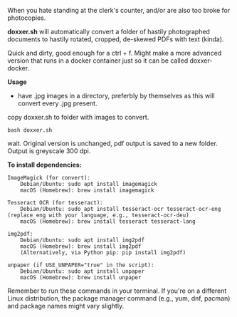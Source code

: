 When you hate standing at the clerk's counter, and/or are also too broke for photocopies. 

**doxxer.sh** will automatically convert a folder of hastily photographed documents to hastily rotated, cropped, de-skewed PDFs with text (kinda). 

Quick and dirty, good enough for a ctrl + f. Might make a more advanced version that runs in a docker container just so it can be called doxxer-docker. 

**Usage**
- have .jpg images in a directory, preferbly by themselves as this will convert every .jpg present. 

copy doxxer.sh to folder with images to convert. 
```
bash doxxer.sh
```
wait. 
Original version is unchanged, pdf output is saved to a new folder. Output is greyscale 300 dpi. 

**To install dependencies:**

    ImageMagick (for convert):
        Debian/Ubuntu: sudo apt install imagemagick
        macOS (Homebrew): brew install imagemagick

    Tesseract OCR (for tesseract):
        Debian/Ubuntu: sudo apt install tesseract-ocr tesseract-ocr-eng (replace eng with your language, e.g., tesseract-ocr-deu)
        macOS (Homebrew): brew install tesseract tesseract-lang

    img2pdf:
        Debian/Ubuntu: sudo apt install img2pdf
        macOS (Homebrew): brew install img2pdf
        (Alternatively, via Python pip: pip install img2pdf)

    unpaper (if USE_UNPAPER="true" in the script):
        Debian/Ubuntu: sudo apt install unpaper
        macOS (Homebrew): brew install unpaper


Remember to run these commands in your terminal. If you're on a different Linux distribution, the package manager command (e.g., yum, dnf, pacman) and package names might vary slightly.
